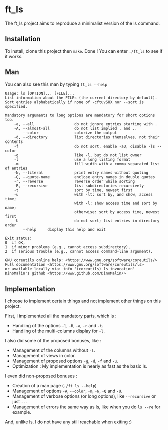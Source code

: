 
# ft_ls

The ft_ls project aims to reproduce a minimalist version of the ls command.

## Installation

To install, clone this project then ```make```. Done ! You can enter ```./ft_ls``` to see if it works.
## Man
You can also see this man by typing ```ft_ls --help```

```
Usage: ls [OPTION]... [FILE]...
List information about the FILEs (the current directory by default).
Sort entries alphabetically if none of -cftuvSUX nor --sort is specified.

Mandatory arguments to long options are mandatory for short options too.
	-a, --all                  do not ignore entries starting with .
	-A, --almost-all           do not list implied . and ..
	    --color                colorize the output
	-d, --directory            list directories themselves, not their contents
	-f                         do not sort, enable -aU, disable -ls --color
	-g                         like -l, but do not list owner
	-l                         use a long listing format
	-m                         fill width with a comma separated list of entries
	-N, --literal              print entry names without quoting
	-Q, --quote-name           enclose entry names in double quotes
	-r, --reverse              reverse order while sorting
	-R, --recursive            list subdirectories recursively
	-t                         sort by time, newest first
	-u                         with -lt: sort by, and show, access time;
                               with -l: show access time and sort by name;
	                           otherwise: sort by access time, newest first
	-U                         do not sort; list entries in directory order
	    --help     display this help and exit

Exit status:
0  if OK,
1  if minor problems (e.g., cannot access subdirectory),
2  if serious trouble (e.g., cannot access command-line argument).

GNU coreutils online help: <https://www.gnu.org/software/coreutils/>
Full documentation <https://www.gnu.org/software/coreutils/ls>
or available locally via: info '(coreutils) ls invocation'
DinoMalin's github <https://www.github.com/DinoMalin/>

```
## Implementation

I choose to implement certain things and not implement other things on this project.

First, I implemented all the mandatory parts, which is :
- Handling of the options ```-l```, ```-R```, ```-a```, ```-r``` and ```-t```.
- Handling of the multi-columns display for ```-l```.

I also did some of the proposed bonuses, like :
- Management of the columns without ```-l```. 
- Management of views in color.
- Management of proposed options ```-g```, ```-d```, ```-f``` and ```-u```.
- Optimization : My implementation is nearly as fast as the basic ls.

I even did non-proposed bonuses :
- Creation of a man page (```./ft_ls --help```)
- Management of options ```-A```, ```--color```, ```-m```, ```-N```, ```-Q``` and ```-U```.
- Management of verbose options (or long options), like ```--recursive``` or just ```--```.
- Management of errors the same way as ls, like when you do ```ls --re``` for example.

And, unlike ls, I do not have any still reachable when exiting :)
